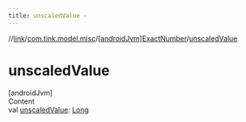 ```yaml
---
title: unscaledValue -
---
```

//[link](../../index.md)/[com.tink.model.misc](../index.md)/[[androidJvm]ExactNumber](index.md)/[unscaledValue](unscaled-value.md)



# unscaledValue  
[androidJvm]  
Content  
val [unscaledValue](unscaled-value.md): [Long](https://kotlinlang.org/api/latest/jvm/stdlib/kotlin/-long/index.html)  



